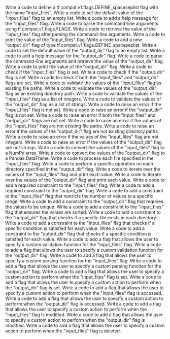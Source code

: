 Write a code to define a tf.compat.v1.flags.DEFINE_spaceseplist flag with the name "input_files".
Write a code to set the default value of the "input_files" flag to an empty list.
Write a code to add a help message for the "input_files" flag.
Write a code to parse the command-line arguments using tf.compat.v1.flags.FLAGS.
Write a code to retrieve the value of the "input_files" flag after parsing the command-line arguments.
Write a code to print the value of the "input_files" flag.
Write a code to add a new "output_dir" flag of type tf.compat.v1.flags.DEFINE_spaceseplist.
Write a code to set the default value of the "output_dir" flag to an empty list.
Write a code to add a help message for the "output_dir" flag.
Write a code to parse the command-line arguments and retrieve the value of the "output_dir" flag.
Write a code to print the value of the "output_dir" flag.
Write a code to check if the "input_files" flag is set.
Write a code to check if the "output_dir" flag is set.
Write a code to check if both the "input_files" and "output_dir" flags are set.
Write a code to validate the values of the "input_files" flag as existing file paths.
Write a code to validate the values of the "output_dir" flag as an existing directory path.
Write a code to validate the values of the "input_files" flag as a list of integers.
Write a code to validate the values of the "output_dir" flag as a list of strings.
Write a code to raise an error if the "input_files" flag is not set.
Write a code to raise an error if the "output_dir" flag is not set.
Write a code to raise an error if both the "input_files" and "output_dir" flags are not set.
Write a code to raise an error if the values of the "input_files" flag are not existing file paths.
Write a code to raise an error if the values of the "output_dir" flag are not existing directory paths.
Write a code to raise an error if the values of the "input_files" flag are not integers.
Write a code to raise an error if the values of the "output_dir" flag are not strings.
Write a code to convert the values of the "input_files" flag to a NumPy array.
Write a code to convert the values of the "output_dir" flag to a Pandas DataFrame.
Write a code to process each file specified in the "input_files" flag.
Write a code to perform a specific operation on each directory specified in the "output_dir" flag.
Write a code to iterate over the values of the "input_files" flag and print each value.
Write a code to iterate over the values of the "output_dir" flag and print each value.
Write a code to add a required constraint to the "input_files" flag.
Write a code to add a required constraint to the "output_dir" flag.
Write a code to add a constraint to the "input_files" flag that restricts the number of values to a specific range.
Write a code to add a constraint to the "output_dir" flag that requires the values to be unique.
Write a code to add a constraint to the "input_files" flag that ensures the values are sorted.
Write a code to add a constraint to the "output_dir" flag that checks if a specific file exists in each directory.
Write a code to add a constraint to the "input_files" flag that checks if a specific condition is satisfied for each value.
Write a code to add a constraint to the "output_dir" flag that checks if a specific condition is satisfied for each value.
Write a code to add a flag that allows the user to specify a custom validation function for the "input_files" flag.
Write a code to add a flag that allows the user to specify a custom validation function for the "output_dir" flag.
Write a code to add a flag that allows the user to specify a custom parsing function for the "input_files" flag.
Write a code to add a flag that allows the user to specify a custom parsing function for the "output_dir" flag.
Write a code to add a flag that allows the user to specify a custom action to perform when the "input_files" flag is set.
Write a code to add a flag that allows the user to specify a custom action to perform when the "output_dir" flag is set.
Write a code to add a flag that allows the user to specify a custom action to perform when the "input_files" flag is accessed.
Write a code to add a flag that allows the user to specify a custom action to perform when the "output_dir" flag is accessed.
Write a code to add a flag that allows the user to specify a custom action to perform when the "input_files" flag is modified.
Write a code to add a flag that allows the user to specify a custom action to perform when the "output_dir" flag is modified.
Write a code to add a flag that allows the user to specify a custom action to perform when the "input_files" flag is deleted.